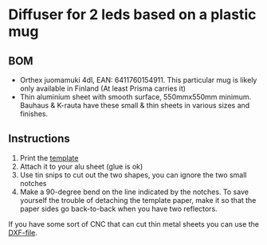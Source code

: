 # Diffuser for 2 leds based on a plastic mug

## BOM

  * Orthex juomamuki 4dl, EAN: 6411760154911. This particular mug is likely only available in Finland (At least Prisma carries it)
  * Thin aluminium sheet with smooth surface, 550mmx550mm minimum. Bauhaus & K-rauta have these small & thin sheets in various sizes and finishes.

## Instructions

  1. Print the [template](./reflector_template.svg)
  2. Attach it to your alu sheet (glue is ok)
  3. Use tin snips to cut out the two shapes, you can ignore the two small notches
  4. Make a 90-degree bend on the line indicated by the notches. To save yourself the trouble of 
     detaching the template paper, make it so that the paper sides go back-to-back when you have two reflectors.

If you have some sort of CNC that can cut thin metal sheets you can use the [DXF-file](./reflector.dxf).

